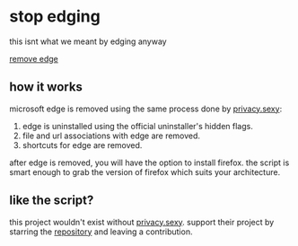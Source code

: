 # stop edging

this isnt what we meant by edging anyway

[remove edge](https://github.com/yeenbean/stop-edging/releases/latest)

## how it works

microsoft edge is removed using the same process done by [privacy.sexy](https://privacy.sexy/):

1. edge is uninstalled using the official uninstaller's hidden flags.
2. file and url associations with edge are removed.
3. shortcuts for edge are removed.

after edge is removed, you will have the option to install firefox. the script is smart enough to grab the version of firefox which suits your architecture.

## like the script?

this project wouldn't exist without [privacy.sexy](https://privacy.sexy/). support their project by starring the [repository](https://github.com/undergroundwires/privacy.sexy) and leaving a contribution.
